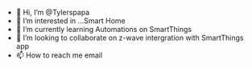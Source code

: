 - 👋 Hi, I’m @Tylerspapa
- 👀 I’m interested in ...Smart Home
- 🌱 I’m currently learning Automations on SmartThings 
- 💞️ I’m looking to collaborate on z-wave intergration with SmartThings app
- 📫 How to reach me email

<!---
Tylerspapa/Tylerspapa is a ✨ special ✨ repository because its `README.md` (this file) appears on your GitHub profile.
You can click the Preview link to take a look at your changes.
--->
